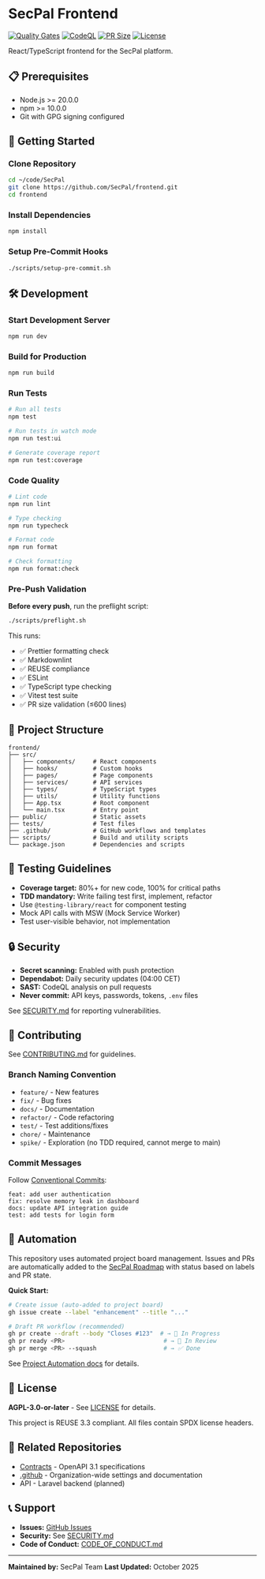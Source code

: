 <!--
SPDX-FileCopyrightText: 2025 SecPal
SPDX-License-Identifier: CC0-1.0
-->

# SecPal Frontend

[![Quality Gates](https://github.com/SecPal/frontend/actions/workflows/quality.yml/badge.svg)](https://github.com/SecPal/frontend/actions/workflows/quality.yml)
[![CodeQL](https://github.com/SecPal/frontend/actions/workflows/codeql.yml/badge.svg)](https://github.com/SecPal/frontend/actions/workflows/codeql.yml)
[![PR Size](https://github.com/SecPal/frontend/actions/workflows/pr-size.yml/badge.svg)](https://github.com/SecPal/frontend/actions/workflows/pr-size.yml)
[![License](https://img.shields.io/badge/License-AGPL%20v3-blue.svg)](LICENSE)

React/TypeScript frontend for the SecPal platform.

## 📋 Prerequisites

- Node.js >= 20.0.0
- npm >= 10.0.0
- Git with GPG signing configured

## 🚀 Getting Started

### Clone Repository

```bash
cd ~/code/SecPal
git clone https://github.com/SecPal/frontend.git
cd frontend
```

### Install Dependencies

```bash
npm install
```

### Setup Pre-Commit Hooks

```bash
./scripts/setup-pre-commit.sh
```

## 🛠️ Development

### Start Development Server

```bash
npm run dev
```

### Build for Production

```bash
npm run build
```

### Run Tests

```bash
# Run all tests
npm test

# Run tests in watch mode
npm run test:ui

# Generate coverage report
npm run test:coverage
```

### Code Quality

```bash
# Lint code
npm run lint

# Type checking
npm run typecheck

# Format code
npm run format

# Check formatting
npm run format:check
```

### Pre-Push Validation

**Before every push**, run the preflight script:

```bash
./scripts/preflight.sh
```

This runs:

- ✅ Prettier formatting check
- ✅ Markdownlint
- ✅ REUSE compliance
- ✅ ESLint
- ✅ TypeScript type checking
- ✅ Vitest test suite
- ✅ PR size validation (≤600 lines)

## 📁 Project Structure

```text
frontend/
├── src/
│   ├── components/     # React components
│   ├── hooks/          # Custom hooks
│   ├── pages/          # Page components
│   ├── services/       # API services
│   ├── types/          # TypeScript types
│   ├── utils/          # Utility functions
│   ├── App.tsx         # Root component
│   └── main.tsx        # Entry point
├── public/             # Static assets
├── tests/              # Test files
├── .github/            # GitHub workflows and templates
├── scripts/            # Build and utility scripts
└── package.json        # Dependencies and scripts
```

## 🧪 Testing Guidelines

- **Coverage target:** 80%+ for new code, 100% for critical paths
- **TDD mandatory:** Write failing test first, implement, refactor
- Use `@testing-library/react` for component testing
- Mock API calls with MSW (Mock Service Worker)
- Test user-visible behavior, not implementation

## 🔒 Security

- **Secret scanning:** Enabled with push protection
- **Dependabot:** Daily security updates (04:00 CET)
- **SAST:** CodeQL analysis on pull requests
- **Never commit:** API keys, passwords, tokens, `.env` files

See [SECURITY.md](SECURITY.md) for reporting vulnerabilities.

## 📝 Contributing

See [CONTRIBUTING.md](CONTRIBUTING.md) for guidelines.

### Branch Naming Convention

- `feature/` - New features
- `fix/` - Bug fixes
- `docs/` - Documentation
- `refactor/` - Code refactoring
- `test/` - Test additions/fixes
- `chore/` - Maintenance
- `spike/` - Exploration (no TDD required, cannot merge to main)

### Commit Messages

Follow [Conventional Commits](https://www.conventionalcommits.org/):

```text
feat: add user authentication
fix: resolve memory leak in dashboard
docs: update API integration guide
test: add tests for login form
```

## 🤖 Automation

This repository uses automated project board management. Issues and PRs are automatically added to the [SecPal Roadmap](https://github.com/orgs/SecPal/projects/1) with status based on labels and PR state.

**Quick Start:**

```bash
# Create issue (auto-added to project board)
gh issue create --label "enhancement" --title "..."

# Draft PR workflow (recommended)
gh pr create --draft --body "Closes #123"  # → 🚧 In Progress
gh pr ready <PR>                            # → 👀 In Review
gh pr merge <PR> --squash                   # → ✅ Done
```

See [Project Automation docs](https://github.com/SecPal/.github/blob/main/docs/workflows/PROJECT_AUTOMATION.md) for details.

## 📜 License

**AGPL-3.0-or-later** - See [LICENSE](LICENSE) for details.

This project is REUSE 3.3 compliant. All files contain SPDX license headers.

## 🔗 Related Repositories

- [Contracts](https://github.com/SecPal/contracts) - OpenAPI 3.1 specifications
- [.github](https://github.com/SecPal/.github) - Organization-wide settings and documentation
- API - Laravel backend (planned)

## 📞 Support

- **Issues:** [GitHub Issues](https://github.com/SecPal/frontend/issues)
- **Security:** See [SECURITY.md](SECURITY.md)
- **Code of Conduct:** [CODE_OF_CONDUCT.md](CODE_OF_CONDUCT.md)

---

**Maintained by:** SecPal Team
**Last Updated:** October 2025
